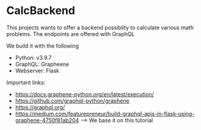 # CalcBackend
This projects wants to offer a backend possiblity to calculate various math problems. The endpoints are offered with GraphQL

We build it with the following

- Python: v3.9.7
- GraphQL: Grapheene
- Webserver: Flask

Important links:
- https://docs.graphene-python.org/en/latest/execution/ 
- https://github.com/graphql-python/graphene 
- https://graphql.org/
- https://medium.com/featurepreneur/build-graphql-apis-in-flask-using-graphene-4750f81ab204 --> We base it on this tutorial
